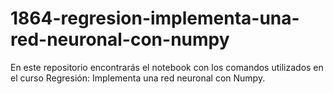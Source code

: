 # 1864-regresion-implementa-una-red-neuronal-con-numpy
En este repositorio encontrarás el notebook con los comandos utilizados en el curso Regresión: Implementa una red neuronal con Numpy.
